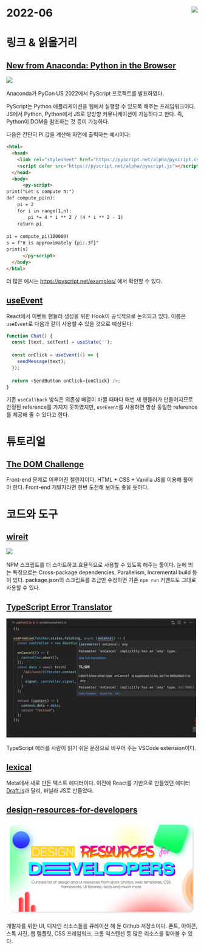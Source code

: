 # 2022-06 <img src="https://hits.seeyoufarm.com/api/count/incr/badge.svg?url=https%3A%2F%2Fgithub.com%2Fnaver%2Ffe-news%2F2022-06" align=right>

# 링크 & 읽을거리

## [New from Anaconda: Python in the Browser](https://www.anaconda.com/blog/pyscript-python-in-the-browser)

<img src=https://cdn2.assets-servd.host/voracious-blesbok/production/Content/pyscript-python-in-the-browser/python-in-the-browser.gif width=500>

Anaconda가 PyCon US 2022에서 PyScript 프로젝트를 발표하였다.

PyScript는 Python 애플리케이션을 웹에서 실행할 수 있도록 해주는 프레임워크이다. JS에서 Python, Python에서 JS로 양방향 커뮤니케이션이 가능하다고 한다. 즉, Python이 DOM을 참조하는 것 등이 가능하다.

다음은 간단히 Pi 값을 계산해 화면에 출력하는 예시이다:

```html
<html>
  <head>
    <link rel="stylesheet" href="https://pyscript.net/alpha/pyscript.css" />
    <script defer src="https://pyscript.net/alpha/pyscript.js"></script>
  </head>
  <body>
      <py-script>
print("Let's compute π:")
def compute_pi(n):
    pi = 2
    for i in range(1,n):
        pi *= 4 * i ** 2 / (4 * i ** 2 - 1)
    return pi

pi = compute_pi(100000)
s = f"π is approximately {pi:.3f}"
print(s)
      </py-script>
  </body>
</html>
```

더 많은 예시는 https://pyscript.net/examples/ 에서 확인할 수 있다.

## [useEvent](https://github.com/reactjs/rfcs/blob/useevent/text/0000-useevent.md)
React에서 이벤트 핸들러 생성을 위한 Hook이 공식적으로 논의되고 있다. 이름은 `useEvent`로 다음과 같이 사용할 수 있을 것으로 예상된다:

```js
function Chat() {
  const [text, setText] = useState('');

  const onClick = useEvent(() => {
    sendMessage(text);
  });

  return <SendButton onClick={onClick} />;
}
```

기존 `useCallback` 방식은 의존성 배열이 바뀔 때마다 매번 새 핸들러가 만들어지므로 안정된 reference를 가지지 못하였지만, `useEvent`를 사용하면 항상 동일한 reference를 제공해 줄 수 있다고 한다.

# 튜토리얼

## [The DOM Challenge](https://github.com/devkodeio/the-dom-challenge)
Front-end 문제로 이루어진 챌린지이다. HTML + CSS + Vanilla JS를 이용해 풀어야 한다.
Front-end 개발자라면 한번 도전해 보아도 좋을 듯하다.

# 코드와 도구

## [wireit](https://github.com/google/wireit)

<img src=https://github.com/google/wireit/raw/main/wireit.svg width=300>

NPM 스크립트를 더 스마트하고 효율적으로 사용할 수 있도록 해주는 툴이다.
눈에 띄는 특징으로는 Cross-package dependencies, Parallelism, Incremental build 등이 있다.
package.json의 스크립트를 조금만 수정하면 기존 `npm run` 커맨드도 그대로 사용할 수 있다.

## [TypeScript Error Translator](https://marketplace.visualstudio.com/items?itemName=mattpocock.ts-error-translator)

<img src=https://raw.githubusercontent.com/mattpocock/ts-error-translator/main/assets/screenshot.png width=500>

TypeScript 에러를 사람이 읽기 쉬운 문장으로 바꾸어 주는 VSCode extension이다.

## [lexical](https://lexical.dev/)
Meta에서 새로 만든 텍스트 에디터이다. 이전에 React를 기반으로 만들었던 에디터 [Draft.js](https://draftjs.org/)과 달리, 바닐라 JS로 만들었다.

## [design-resources-for-developers](https://github.com/bradtraversy/design-resources-for-developers)

<img src=https://github.com/bradtraversy/design-resources-for-developers/raw/master/headerimage.png width=500>

개발자를 위한 UI, 디자인 리소스들을 큐레이션 해 둔 Github 저장소이다. 폰트, 아이콘, 스톡 사진, 웹 템플릿, CSS 프레임워크, 크롬 익스텐션 등 많은 리소스를 찾아볼 수 있다.
